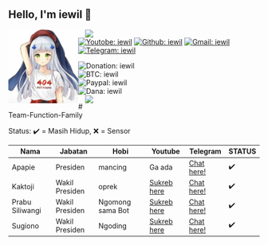 <h2> Hello, I'm <b>iewil</b> 👋</h2>
<img align='right' src="https://github-readme-stats.vercel.app/api?username=iewilmaestro&show_icons=true&theme=algolia" width="350">
<img align='left' src="https://github.com/iewilmaestro/List/blob/main/404.png" width="140">

[![Youtobe: iewil](https://img.shields.io/youtube/channel/subscribers/UCvBSqRaT6nsPvtl8m6GaQpg?style=social)](https://youtube.com/c/iewil)
[![Github: iewil](https://img.shields.io/github/followers/iewilmaestro?style=social)](https://github.com/iewilmaestro)
[![Gmail: iewil](https://img.shields.io/badge/Gmail-Iewil-green?style=social&logo=gmail)](mailto:purna.iera@gmail.com)
[![Telegram: iewil](https://img.shields.io/badge/Telegram-Iewil-green?style=social&logo=Telegram)](https://t.me/iewil57)
<br>

![Donation: iewil](https://img.shields.io/badge/💰-Donation-blue?style=flat-square)
<br>
![BTC: iewil](https://img.shields.io/badge/BTC-18jswG2t9EZrnHju5dyiYw1yGbkcrTSgJg-blue?style=flat-square&logo=bitcoin)
<br>
![Paypal: iewil](https://img.shields.io/badge/Paypal-Purna.iera@gmail.com-blue?style=flat-square&logo=paypal)
<br>
![Dana: iewil](https://img.shields.io/badge/Dana-085819008551-blue?style=flat-square&logo=idr)
<img align='right' src="https://github-readme-stats.vercel.app/api/top-langs/?username=iewilmaestro&theme=algolia" width="350">


#Team-Function-Family

Status: ✔️ = Masih Hidup, ❌ = Sensor

| Nama                                                                    | Jabatan                          | Hobi                          |       Youtube | Telegram  |STATUS  |
|--------------------------------------------------------------------------------------------|--------------------------------|--------------------------------|-------------|------------|------------|
| Apapie | Presiden | mancing |Ga ada | [Chat here!](https://t.me/Apapie) |    ✔️ |   
| Kaktoji | Wakil Presiden | oprek |[Sukreb here](https://www.youtube.com/c/kakatoji) | [Chat here!](https://t.me/kaktoji) |    ✔️ |   
| Prabu Siliwangi | Wakil Presiden | Ngomong sama Bot |[Sukreb here](https://www.youtube.com/channel/UC8uchYyo2IDDLRT0wSB1CBw) | [Chat here!](https://t.me/pr4bu_51l1w4n61_212) |    ✔️ |
| Sugiono | Wakil Presiden | Ngoding |[Sukreb here](https://www.youtube.com/c/SugionoOfficial) | [Chat here!](https://t.me/SugionoOfficial) |    ✔️ | 
